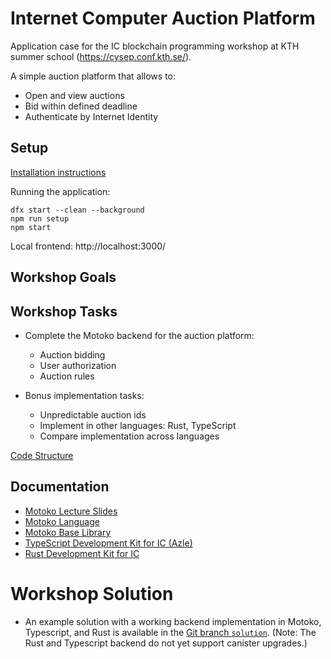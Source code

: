 # Internet Computer Auction Platform

Application case for the IC blockchain programming workshop at KTH summer school (https://cysep.conf.kth.se/).

A simple auction platform that allows to:
* Open and view auctions
* Bid within defined deadline
* Authenticate by Internet Identity

## Setup

[Installation instructions](Installation.md)

Running the application:

```
dfx start --clean --background
npm run setup
npm start
```

Local frontend: http://localhost:3000/

## Workshop Goals


## Workshop Tasks

* Complete the Motoko backend for the auction platform:
  - Auction bidding
  - User authorization
  - Auction rules

* Bonus implementation tasks:
  - Unpredictable auction ids
  - Implement in other languages: Rust, TypeScript
  - Compare implementation across languages

[Code Structure](Structure.md)

## Documentation

* [Motoko Lecture Slides](MotokoTalkCySeP2025.pdf)
* [Motoko Language](https://internetcomputer.org/docs/current/motoko/main/motoko)
* [Motoko Base Library](https://internetcomputer.org/docs/current/motoko/main/base)
* [TypeScript Development Kit for IC (Azle)](https://internetcomputer.org/docs/current/developer-docs/backend/typescript)
* [Rust Development Kit for IC](https://internetcomputer.org/docs/current/developer-docs/backend/rust)

# Workshop Solution

* An example solution with a working backend implementation in Motoko, Typescript, and Rust is available in the [Git branch `solution`](https://github.com/luc-blaeser/auction/tree/solution).
(Note: The Rust and Typescript backend do not yet support canister upgrades.)
